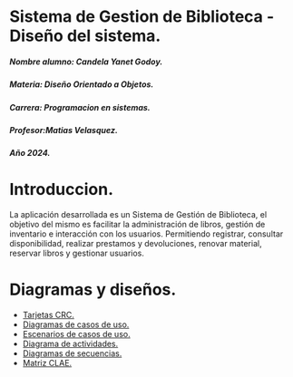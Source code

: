 # Sistema de Gestion de Biblioteca - Diseño del sistema. 

<p>

</p>

##### Nombre alumno: Candela Yanet Godoy.
##### Materia: Diseño Orientado a Objetos. 
##### Carrera: Programacion en sistemas. 
##### Profesor:Matias Velasquez.
##### Año 2024. 

# Introduccion. 

<p>

</p>

La aplicación desarrollada es un Sistema de Gestión de Biblioteca, el objetivo del mismo es facilitar la administración de libros, gestión de inventario e interacción con los usuarios. Permitiendo registrar, consultar disponibilidad, realizar prestamos y devoluciones, renovar material, reservar libros y gestionar usuarios.

# Diagramas y diseños. 

- [Tarjetas CRC.](https://viewer.diagrams.net/?tags=%7B%7D&highlight=0000ff&edit=_blank&layers=1&nav=1&title=TarjetasCRC.drawio#Uhttps%3A%2F%2Fdrive.google.com%2Fuc%3Fid%3D1-A16xmbzBjWYLcg7zMTN1qbgMIqv8NQ-%26export%3Ddownload) 
- [Diagramas de casos de uso.](https://drive.google.com/file/d/1jgXRfzMZfU7-kkka08o0r4XeAbYp0lrW/view?usp=drive_link) 
- [Escenarios de casos de uso.](https://viewer.diagrams.net/?tags=%7B%7D&highlight=0000ff&edit=_blank&layers=1&nav=1&title=EscenariosDeCasoDeUso.drawio#Uhttps%3A%2F%2Fdrive.google.com%2Fuc%3Fid%3D1-LxckYUYYnhsHbTgv8NvLm74pAZx_0uw%26export%3Ddownload)
- [Diagrama de actividades.](https://viewer.diagrams.net/?tags=%7B%7D&highlight=0000ff&edit=_blank&layers=1&nav=1&title=DiagramaDeActividades.drawio#Uhttps%3A%2F%2Fdrive.google.com%2Fuc%3Fid%3D1-PmMDT38MV_8gLArJzkKGKvnaaAMk8kj%26export%3Ddownload)
- [Diagramas de secuencias.](https://viewer.diagrams.net/?tags=%7B%7D&highlight=0000ff&edit=_blank&layers=1&nav=1&title=DiagramasDeSecuencias.drawio#Uhttps%3A%2F%2Fdrive.google.com%2Fuc%3Fid%3D1-M2tfieYeK5k_2CFGG5c2uSxMjvQP0TX%26export%3Ddownload)
- [Matriz CLAE.](https://viewer.diagrams.net/?tags=%7B%7D&highlight=0000ff&edit=_blank&layers=1&nav=1&title=MatrizCLAE.drawio#Uhttps%3A%2F%2Fdrive.google.com%2Fuc%3Fid%3D1-Q4Fm5FPuZZfMt32lhZUA-eNY2oa2msq%26export%3Ddownload)

